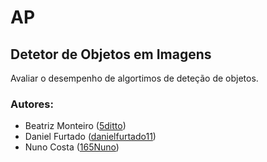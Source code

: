 # AP

## Detetor de Objetos em Imagens
Avaliar o desempenho de algortimos de deteção de objetos.

### Autores:

* Beatriz Monteiro ([5ditto](https://github.com/5ditto))
* Daniel Furtado ([danielfurtado11](https://github.com/danielfurtado11))
* Nuno Costa ([165Nuno](https://github.com/165Nuno))
